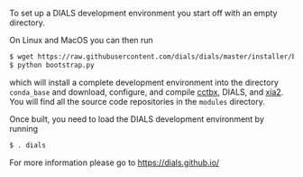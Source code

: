 To set up a DIALS development environment you start off with an empty directory.

On Linux and MacOS you can then run
```bash
$ wget https://raw.githubusercontent.com/dials/dials/master/installer/bootstrap.py
$ python bootstrap.py
```
which will install a complete development environment into the directory `conda_base` and
download, configure, and compile [cctbx](https://github.com/cctbx/cctbx_project), DIALS,
and [xia2](https://github.com/xia2/xia2). You will find all the source code repositories
in the `modules` directory.

Once built, you need to load the DIALS development environment by running
```bash
$ . dials
```

For more information please go to https://dials.github.io/
